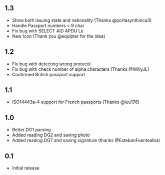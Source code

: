 ## 1.3
 - Show both issuing state and nationality (Thanks @portasynthinca3)
 - Handle Passport numbers < 9 char
 - Fix bug with SELECT AID APDU Le
 - New Icon (Thank you @equipter for the idea)
## 1.2
 - Fix bug with detecting wrong protocol
 - Fix bug with check number of alpha characters (Thanks @WillyJL)
 - Confirmed British passport support
## 1.1
 - ISO14443a-4 support for French passports (Thanks @luu176)
## 1.0
 - Better DG1 parsing
 - Added reading DG2 and saving photo
 - Added reading DG7 and saving signature (thanks @EstebanFuentealba)
## 0.1
 - Initial release
